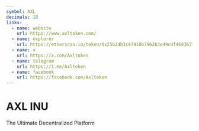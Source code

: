 ```yaml
---
symbol: AXL
decimals: 18
links:
  - name: website
    url: https://www.axltoken.com/
  - name: explorer
    url: https://etherscan.io/token/0x25b24b3c47918b7962b3e49c4f468367f73cc0e0
  - name: x
    url: https://x.com/Axltoken
  - name: telegram
    url: https://t.me/Axltoken
  - name: facebook
    url: https://facebook.com/Axltoken
---
```


# AXL INU

The Ultimate Decentralized Platform
